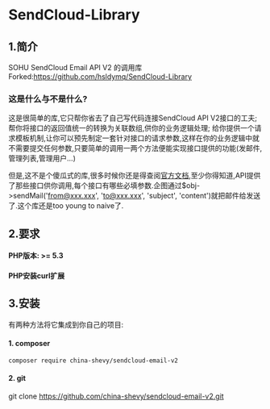 # SendCloud-Library

## 1.简介
SOHU SendCloud Email API V2 的调用库
Forked:https://github.com/hsldymq/SendCloud-Library

### 这是什么与不是什么?
这是很简单的库,它只帮你省去了自己写代码连接SendCloud API V2接口的工夫; 帮你将接口的返回值统一的转换为关联数组,供你的业务逻辑处理; 给你提供一个请求模板机制,让你可以预先制定一套针对接口的请求参数,这样在你的业务逻辑中就不需要提交任何参数,只要简单的调用一两个方法便能实现接口提供的功能(发邮件,管理列表,管理用户...)

但是,这不是个傻瓜式的库,很多时候你还是得查阅[官方文档](https://www.sendcloud.net/doc/product_email/quickin),至少你得知道,API提供了那些接口供你调用,每个接口有哪些必填参数.企图通过$obj->sendMail('from@xxx.xxx', 'to@xxx.xxx', 'subject', 'content')就把邮件给发送了.这个库还是too young to naive了.

## 2.要求
#### PHP版本: >= 5.3

#### PHP安装curl扩展

## 3.安装
有两种方法将它集成到你自己的项目:

#### 1. composer
```
composer require china-shevy/sendcloud-email-v2
```

#### 2. git
git clone https://github.com/china-shevy/sendcloud-email-v2.git

